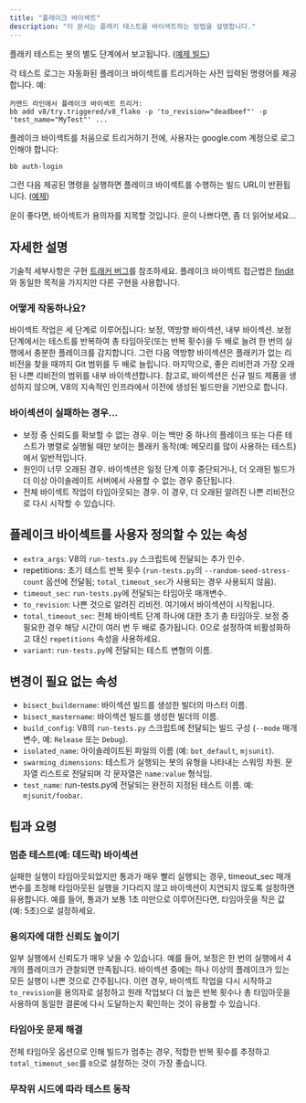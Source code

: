 ```yaml
---
title: "플레이크 바이섹트"
description: "이 문서는 플래키 테스트를 바이섹트하는 방법을 설명합니다."
---
```

플래키 테스트는 봇의 별도 단계에서 보고됩니다. ([예제 빌드](https://ci.chromium.org/ui/p/v8/builders/ci/V8%20Linux64%20TSAN/38630/overview))

각 테스트 로그는 자동화된 플레이크 바이섹트를 트리거하는 사전 입력된 명령어를 제공합니다. 예:

```
커맨드 라인에서 플레이크 바이섹트 트리거:
bb add v8/try.triggered/v8_flako -p 'to_revision="deadbeef"' -p 'test_name="MyTest"' ...
```

플레이크 바이섹트를 처음으로 트리거하기 전에, 사용자는 google.com 계정으로 로그인해야 합니다:

```bash
bb auth-login
```

그런 다음 제공된 명령을 실행하면 플레이크 바이섹트를 수행하는 빌드 URL이 반환됩니다. ([예제](https://ci.chromium.org/ui/p/v8/builders/try.triggered/v8_flako/b8836020260675019825/overview))

운이 좋다면, 바이섹트가 용의자를 지목할 것입니다. 운이 나쁘다면, 좀 더 읽어보세요...

## 자세한 설명

기술적 세부사항은 구현 [트래커 버그](https://crbug.com/711249)를 참조하세요. 플레이크 바이섹트 접근법은 [findit](https://sites.google.com/chromium.org/cat/findit)와 동일한 목적을 가지지만 다른 구현을 사용합니다.

### 어떻게 작동하나요?

바이섹트 작업은 세 단계로 이루어집니다: 보정, 역방향 바이섹션, 내부 바이섹션. 보정 단계에서는 테스트를 반복하여 총 타임아웃(또는 반복 횟수)을 두 배로 늘려 한 번의 실행에서 충분한 플레이크를 감지합니다. 그런 다음 역방향 바이섹션은 플래키가 없는 리비전을 찾을 때까지 Git 범위를 두 배로 늘립니다. 마지막으로, 좋은 리비전과 가장 오래된 나쁜 리비전의 범위를 내부 바이섹션합니다. 참고로, 바이섹션은 신규 빌드 제품을 생성하지 않으며, V8의 지속적인 인프라에서 이전에 생성된 빌드만을 기반으로 합니다.

### 바이섹션이 실패하는 경우...

- 보정 중 신뢰도를 확보할 수 없는 경우. 이는 백만 중 하나의 플레이크 또는 다른 테스트가 병렬로 실행될 때만 보이는 플래키 동작(예: 메모리를 많이 사용하는 테스트)에서 일반적입니다.
- 원인이 너무 오래된 경우. 바이섹션은 일정 단계 이후 중단되거나, 더 오래된 빌드가 더 이상 아이솔레이트 서버에서 사용할 수 없는 경우 중단됩니다.
- 전체 바이섹트 작업이 타임아웃되는 경우. 이 경우, 더 오래된 알려진 나쁜 리비전으로 다시 시작할 수 있습니다.

## 플레이크 바이섹트를 사용자 정의할 수 있는 속성

- `extra_args`: V8의 `run-tests.py` 스크립트에 전달되는 추가 인수.
- repetitions: 초기 테스트 반복 횟수 (`run-tests.py`의 `--random-seed-stress-count` 옵션에 전달됨; `total_timeout_sec`가 사용되는 경우 사용되지 않음).
- `timeout_sec`: `run-tests.py`에 전달되는 타임아웃 매개변수.
- `to_revision`: 나쁜 것으로 알려진 리비전. 여기에서 바이섹션이 시작됩니다.
- `total_timeout_sec`: 전체 바이섹트 단계 하나에 대한 초기 총 타임아웃. 보정 중 필요한 경우 해당 시간이 여러 번 두 배로 증가됩니다. 0으로 설정하여 비활성화하고 대신 `repetitions` 속성을 사용하세요.
- `variant`: `run-tests.py`에 전달되는 테스트 변형의 이름.

## 변경이 필요 없는 속성

- `bisect_buildername`: 바이섹션 빌드를 생성한 빌더의 마스터 이름.
- `bisect_mastername`: 바이섹션 빌드를 생성한 빌더의 이름.
- `build_config`: V8의 `run-tests.py` 스크립트에 전달되는 빌드 구성 (`--mode` 매개변수, 예: `Release` 또는 `Debug`).
- `isolated_name`: 아이솔레이트된 파일의 이름 (예: `bot_default`, `mjsunit`).
- `swarming_dimensions`: 테스트가 실행되는 봇의 유형을 나타내는 스워밍 차원. 문자열 리스트로 전달되며 각 문자열은 `name:value` 형식임.
- `test_name`: run-tests.py에 전달되는 완전히 지정된 테스트 이름. 예: `mjsunit/foobar`.

## 팁과 요령

### 멈춘 테스트(예: 데드락) 바이섹션

실패한 실행이 타임아웃되었지만 통과가 매우 빨리 실행되는 경우, timeout_sec 매개변수를 조정해 타임아웃된 실행을 기다리지 않고 바이섹션이 지연되지 않도록 설정하면 유용합니다. 예를 들어, 통과가 보통 1초 미만으로 이루어진다면, 타임아웃을 작은 값(예: 5초)으로 설정하세요.

### 용의자에 대한 신뢰도 높이기

일부 실행에서 신뢰도가 매우 낮을 수 있습니다. 예를 들어, 보정은 한 번의 실행에서 4개의 플레이크가 관찰되면 만족됩니다. 바이섹션 중에는 하나 이상의 플레이크가 있는 모든 실행이 나쁜 것으로 간주됩니다. 이런 경우, 바이섹트 작업을 다시 시작하고 `to_revision`을 용의자로 설정하고 원래 작업보다 더 높은 반복 횟수나 총 타임아웃을 사용하여 동일한 결론에 다시 도달하는지 확인하는 것이 유용할 수 있습니다.

### 타임아웃 문제 해결

전체 타임아웃 옵션으로 인해 빌드가 멈추는 경우, 적합한 반복 횟수를 추정하고 `total_timeout_sec`를 `0`으로 설정하는 것이 가장 좋습니다.

### 무작위 시드에 따라 테스트 동작
